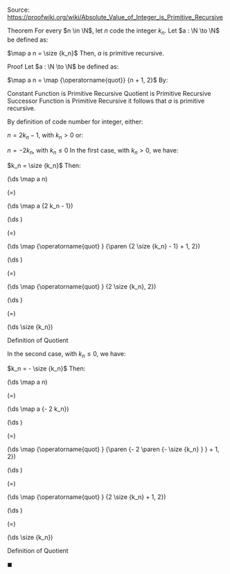 # 

Source: https://proofwiki.org/wiki/Absolute_Value_of_Integer_is_Primitive_Recursive

Theorem
For every $n \in \N$, let $n$ code the integer $k_n$.
Let $a : \N \to \N$ be defined as:

$\map a n = \size {k_n}$
Then, $a$ is primitive recursive.


Proof
Let $a : \N \to \N$ be defined as:

$\map a n = \map {\operatorname{quot}} {n + 1, 2}$
By:

Constant Function is Primitive Recursive
Quotient is Primitive Recursive
Successor Function is Primitive Recursive
it follows that $a$ is primitive recursive.

By definition of code number for integer, either:

$n = 2 k_n - 1$, with $k_n > 0$
or:

$n = - 2 k_n$, with $k_n \le 0$
In the first case, with $k_n > 0$, we have:

$k_n = \size {k_n}$
Then:














\(\ds \map a n\)

\(=\)







\(\ds \map a {2 k_n - 1}\)




















\(\ds \)

\(=\)







\(\ds \map {\operatorname{quot} } {\paren {2 \size {k_n} - 1} + 1, 2}\)




















\(\ds \)

\(=\)







\(\ds \map {\operatorname{quot} } {2 \size {k_n}, 2}\)




















\(\ds \)

\(=\)







\(\ds \size {k_n}\)





Definition of Quotient




In the second case, with $k_n \le 0$, we have:

$k_n = - \size {k_n}$
Then:














\(\ds \map a n\)

\(=\)







\(\ds \map a {- 2 k_n}\)




















\(\ds \)

\(=\)







\(\ds \map {\operatorname{quot} } {\paren {- 2 \paren {- \size {k_n} } } + 1, 2}\)




















\(\ds \)

\(=\)







\(\ds \map {\operatorname{quot} } {2 \size {k_n} + 1, 2}\)




















\(\ds \)

\(=\)







\(\ds \size {k_n}\)





Definition of Quotient



$\blacksquare$





